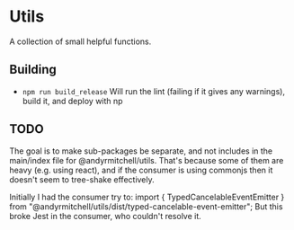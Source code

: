 # Utils

A collection of small helpful functions. 

## Building

- `npm run build_release` Will run the lint (failing if it gives any warnings), build it, and deploy with np


## TODO

The goal is to make sub-packages be separate, and not includes in the main/index file for @andyrmitchell/utils. 
That's because some of them are heavy (e.g. using react), and if the consumer is using commonjs then it doesn't seem to tree-shake effectively. 

Initially I had the consumer try to: 
import { TypedCancelableEventEmitter } from "@andyrmitchell/utils/dist/typed-cancelable-event-emitter";
But this broke Jest in the consumer, who couldn't resolve it. 

